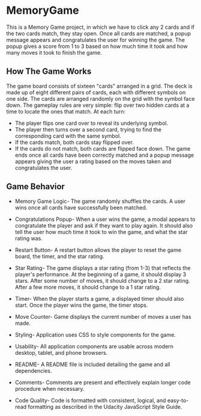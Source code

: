 # MemoryGame
This is a Memory Game project, in which we have to click any 2 cards and if the two cards match, they stay open. Once all cards are matched, a popup message appears and congratulates the user for winning the game. The popup gives a score from 1 to 3 based on how much time it took and how many moves it took to finish the game.

## How The Game Works
The game board consists of sixteen "cards" arranged in a grid. The deck is made up of eight different pairs of cards, each with different symbols on one side. The cards are arranged randomly on the grid with the symbol face down. The gameplay rules are very simple: flip over two hidden cards at a time to locate the ones that match.
At each turn:
* The player flips one card over to reveal its underlying symbol.
* The player then turns over a second card, trying to find the corresponding card with the same symbol.
* If the cards match, both cards stay flipped over.
* If the cards do not match, both cards are flipped face down.
The game ends once all cards have been correctly matched and a popup message appears giving the user a rating based on the moves taken and congratulates the user.

## Game Behavior
* Memory Game Logic-
The game randomly shuffles the cards. A user wins once all cards have successfully been matched.
* Congratulations Popup-
When a user wins the game, a modal appears to congratulate the player and ask if they want to play again. It should also tell the user how much time it took to win the game, and what the star rating was.
* Restart Button-
A restart button allows the player to reset the game board, the timer, and the star rating.
* Star Rating-
The game displays a star rating (from 1-3) that reflects the player's performance. At the beginning of a game, it should display 3 stars. After some number of moves, it should change to a 2 star rating. After a few more moves, it should change to a 1 star rating.
* Timer-
When the player starts a game, a displayed timer should also start. Once the player wins the game, the timer stops.
* Move Counter-
Game displays the current number of moves a user has made.

* Styling-
Application uses CSS to style components for the game.
* Usability-
All application components are usable across modern desktop, tablet, and phone browsers.

* README-
A README file is included detailing the game and all dependencies.
* Comments-
Comments are present and effectively explain longer code procedure when necessary.
* Code Quality-
Code is formatted with consistent, logical, and easy-to-read formatting as described in the Udacity JavaScript Style Guide.
